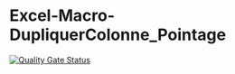# Excel-Macro-DupliquerColonne_Pointage
[![Quality Gate Status](https://sonarcloud.io/api/project_badges/measure?project=eclisia_Excel-Macro-DupliquerColonne_Pointage&metric=alert_status)](https://sonarcloud.io/dashboard?id=eclisia_Excel-Macro-DupliquerColonne_Pointage)
